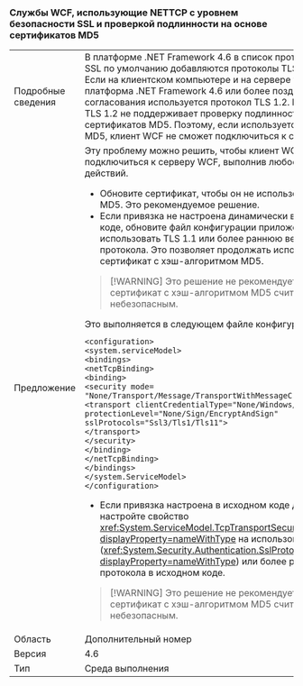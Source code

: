### <a name="wcf-services-that-use-nettcp-with-ssl-security-and-md5-certificate-authentication"></a>Службы WCF, использующие NETTCP с уровнем безопасности SSL и проверкой подлинности на основе сертификатов MD5

|   |   |
|---|---|
|Подробные сведения|В платформе .NET Framework 4.6 в список протоколов WCF SSL по умолчанию добавляются протоколы TLS 1.1 и TLS 1.2. Если на клиентском компьютере и на сервере установлена платформа .NET Framework 4.6 или более поздняя версия, для согласования используется протокол TLS 1.2. Протокол TLS 1.2 не поддерживает проверку подлинности на основе сертификатов MD5. Поэтому, если используется сертификат MD5, клиент WCF не сможет подключиться к службе WCF.|
|Предложение|Эту проблему можно решить, чтобы клиент WCF мог подключиться к серверу WCF, выполнив любое из следующих действий.<ul><li>Обновите сертификат, чтобы он не использовал алгоритм MD5. Это рекомендуемое решение.</li><li>Если привязка не настроена динамически в исходном коде, обновите файл конфигурации приложения, чтобы использовать TLS 1.1 или более раннюю версию протокола. Это позволяет продолжать использовать сертификат с хэш-алгоритмом MD5.</li></ul> <blockquote> [!WARNING] Это решение не рекомендуется, поскольку сертификат с хэш-алгоритмом MD5 считается небезопасным.</blockquote> Это выполняется в следующем файле конфигурации:<pre><code class="language-xml">&lt;configuration&gt;&#13;&#10;&lt;system.serviceModel&gt;&#13;&#10;&lt;bindings&gt;&#13;&#10;&lt;netTcpBinding&gt;&#13;&#10;&lt;binding&gt;&#13;&#10;&lt;security mode= &quot;None/Transport/Message/TransportWithMessageCredential&quot; &gt;&#13;&#10;&lt;transport clientCredentialType=&quot;None/Windows/Certificate&quot;&#13;&#10;protectionLevel=&quot;None/Sign/EncryptAndSign&quot;&#13;&#10;sslProtocols=&quot;Ssl3/Tls1/Tls11&quot;&gt;&#13;&#10;&lt;/transport&gt;&#13;&#10;&lt;/security&gt;&#13;&#10;&lt;/binding&gt;&#13;&#10;&lt;/netTcpBinding&gt;&#13;&#10;&lt;/bindings&gt;&#13;&#10;&lt;/system.ServiceModel&gt;&#13;&#10;&lt;/configuration&gt;&#13;&#10;</code></pre><ul><li>Если привязка настроена в исходном коде динамически, настройте свойство <xref:System.ServiceModel.TcpTransportSecurity.SslProtocols?displayProperty=nameWithType> на использование TLS 1.1 (<xref:System.Security.Authentication.SslProtocols.Tls11?displayProperty=nameWithType>) или более ранней версии протокола в исходном коде.</li></ul> <blockquote> [!WARNING] Это решение не рекомендуется, поскольку сертификат с хэш-алгоритмом MD5 считается небезопасным.</blockquote> |
|Область|Дополнительный номер|
|Версия|4.6|
|Тип|Среда выполнения|

